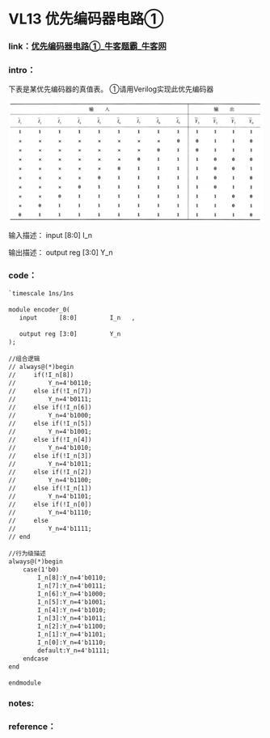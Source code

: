 # **VL13** **优先编码器电路①**

### **link**：[优先编码器电路①_牛客题霸_牛客网](https://www.nowcoder.com/practice/0594ed5303ad48a19aed90bc48839d00?tpId=301&tags=&title=&difficulty=0&judgeStatus=0&rp=0&sourceUrl=%2Fexam%2Foj%3FquestionJobId%3D10%26subTabName%3Donline_coding_page)

### **intro**：

下表是某优先编码器的真值表。
①请用Verilog实现此优先编码器

![image-20250104173217686](asset/image-20250104173217686.png)

输入描述：
input   [8:0]     I_n

输出描述：
output reg [3:0]     Y_n

### **code**：

```
`timescale 1ns/1ns

module encoder_0(
   input      [8:0]         I_n   ,
   
   output reg [3:0]         Y_n   
);

//组合逻辑
// always@(*)begin
//     if(!I_n[8])
//         Y_n=4'b0110;
//     else if(!I_n[7])
//         Y_n=4'b0111;
//     else if(!I_n[6])
//         Y_n=4'b1000;
//     else if(!I_n[5])
//         Y_n=4'b1001;
//     else if(!I_n[4])
//         Y_n=4'b1010;
//     else if(!I_n[3])
//         Y_n=4'b1011;
//     else if(!I_n[2])
//         Y_n=4'b1100;
//     else if(!I_n[1])
//         Y_n=4'b1101;
//     else if(!I_n[0])
//         Y_n=4'b1110;
//     else
//         Y_n=4'b1111;
// end

//行为级描述
always@(*)begin
    case(1'b0)
        I_n[8]:Y_n=4'b0110;
        I_n[7]:Y_n=4'b0111;
        I_n[6]:Y_n=4'b1000;
        I_n[5]:Y_n=4'b1001;
        I_n[4]:Y_n=4'b1010;
        I_n[3]:Y_n=4'b1011;
        I_n[2]:Y_n=4'b1100;
        I_n[1]:Y_n=4'b1101;
        I_n[0]:Y_n=4'b1110;
        default:Y_n=4'b1111;
    endcase
end

endmodule
```

### notes:




### reference：



